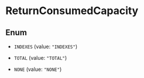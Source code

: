 

# ReturnConsumedCapacity

## Enum


* `INDEXES` (value: `"INDEXES"`)

* `TOTAL` (value: `"TOTAL"`)

* `NONE` (value: `"NONE"`)



